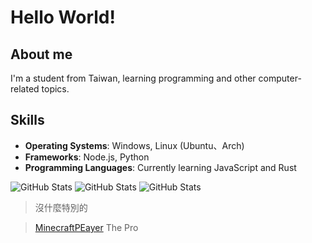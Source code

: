 # Hello World!
## About me
I'm a student from Taiwan, learning programming and other computer-related topics.

## Skills
- **Operating Systems**: Windows, Linux (Ubuntu、Arch)
- **Frameworks**: Node.js, Python
- **Programming Languages**: Currently learning JavaScript and Rust

![GitHub Stats](https://github-readme-stats.vercel.app/api?username=brian000901&theme=tokyonight&show_icons=true&hide_border=true&count_private=true)
![GitHub Stats](https://github-readme-stats.vercel.app/api/top-langs/?username=brian000901&theme=tokyonight&show_icons=true&hide_border=true&layout=compact)
![GitHub Stats](https://github-readme-streak-stats.herokuapp.com/?user=brian000901&theme=tokyonight&hide_border=true)

>沒什麼特別的

>[MinecraftPEayer](https://github.com/MinecraftPEayer) The Pro